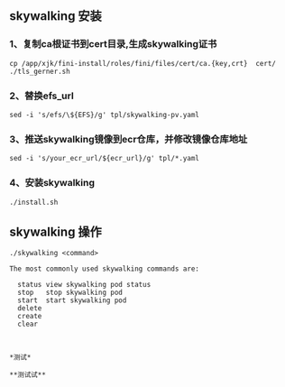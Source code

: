 
## skywalking 安装

### 1、复制ca根证书到cert目录,生成skywalking证书
```
cp /app/xjk/fini-install/roles/fini/files/cert/ca.{key,crt}  cert/
./tls_gerner.sh
```

### 2、替换efs_url
```
sed -i 's/efs/\${EFS}/g' tpl/skywalking-pv.yaml
```
### 3、推送skywalking镜像到ecr仓库，并修改镜像仓库地址

```
sed -i 's/your_ecr_url/${ecr_url}/g' tpl/*.yaml
```

### 4、安装skywalking

```
./install.sh
```

## skywalking 操作
```
./skywalking <command>

The most commonly used skywalking commands are:

  status view skywalking pod status
  stop   stop skywalking pod
  start  start skywalking pod
  delete 
  create
  clear

```      

```


*测试*

**测试试**
